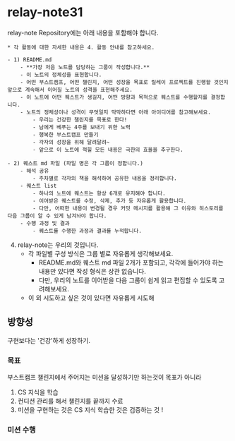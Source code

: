 # relay-note31
relay-note Repository에는 아래 내용을 포함해야 합니다. 
    
    * 각 활동에 대한 자세한 내용은 4. 활동 안내를 참고하세요.
    
    - 1) README.md
        - **가장 처음 노트를 담당하는 그룹이 작성합니다.**
        - 이 노트의 정체성을 표현합니다.
        - 어떤 부스트캠프, 어떤 챌린지, 어떤 성장을 목표로 릴레이 프로젝트를 진행할 것인지 앞으로 계속해서 이어질 노트의 성격을 표현해주세요.
        - 이 노트에 어떤 퀘스트가 생길지, 어떤 방향과 목적으로 퀘스트를 수행할지를 결정합니다.
        - 노트의 정체성이나 성격이 무엇일지 막막하다면 아래 아이디어를 참고해보세요.
            - 우리는 건강한 챌린지를 목표로 한다!
            - 남에게 베푸는 4주를 보내기 위한 노력
            - 행복한 부스트캠프 만들기
            - 각자의 성장을 위해 달려달려~
            - 앞으로 이 노트에 적힐 모든 내용은 극한의 효율을 추구한다.
    
    - 2) 퀘스트 md 파일 (파일 명은 각 그룹이 정합니다.)
        - 해석 공유
            - 주차별로 각자의 책을 해석하여 공유한 내용을 정리합니다.
        - 퀘스트 list
            - 하나의 노트에 퀘스트는 항상 6개로 유지해야 합니다.
            - 이어받은 퀘스트를 수정, 삭제, 추가 등 자유롭게 활용합니다.
            - 다만, 어떠한 내용이 변경될 경우 커밋 메시지를 활용해 그 이유와 히스토리를 다음 그룹이 알 수 있게 남겨놔야 합니다.
        - 수행 과정 및 결과
            - 퀘스트를 수행한 과정과 결과를 누적합니다.
        
4. relay-note는 우리의 것입니다.
    - 각 파일별 구성 방식은 그룹 별로 자유롭게 생각해보세요.
        - README.md와 퀘스트 md 파일 2개가 포함되고, 각각에 들어가야 하는 내용만 있다면 작성 형식은 상관 없습니다.
        - 다만, 우리의 노트를 이어받을 다음 그룹이 쉽게 읽고 편집할 수 있도록 고려해보세요.
    - 이 외 시도하고 싶은 것이 있다면 자유롭게 시도해

## 방향성
구현보다는 '건강'하게 성장하기.

### 목표
부스트캠프 챌린지에서 주어지는 미션을 달성하기만 하는것이 목표가 아니라  
1. CS 지식을 학습
2. 컨디션 관리를 해서 챌린지를 끝까지 수료
3. 미션을 구현하는 것은 CS 지식 학습한 것은 검증하는 것 !

### 미션 수행

